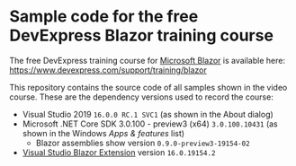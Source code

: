 # Sample code for the free DevExpress Blazor training course

The free DevExpress training course for [Microsoft Blazor](https://docs.microsoft.com/en-us/aspnet/core/client-side/spa/blazor/?view=aspnetcore-3.0) is available here: https://www.devexpress.com/support/training/blazor

This repository contains the source code of all samples shown in the video course. These are the dependency versions used to record the course:

- Visual Studio 2019 `16.0.0 RC.1 SVC1` (as shown in the About dialog)
- Microsoft .NET Core SDK 3.0.100 - preview3 (x64) `3.0.100.10431` (as shown in the Windows _Apps & features_ list)
  - Blazor assemblies show version `0.9.0-preview3-19154-02`
- [Visual Studio Blazor Extension](https://marketplace.visualstudio.com/items?itemName=aspnet.blazor) version `16.0.19154.2`
